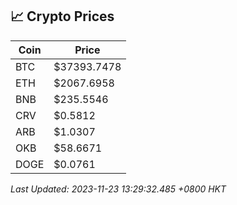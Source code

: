 ## 📈 Crypto Prices

| Coin | Price |
| ---- | ----- |
| BTC | $37393.7478 |
| ETH | $2067.6958 |
| BNB | $235.5546 |
| CRV | $0.5812 |
| ARB | $1.0307 |
| OKB | $58.6671 |
| DOGE | $0.0761 |

_Last Updated: 2023-11-23 13:29:32.485 +0800 HKT_